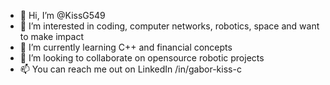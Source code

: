- 👋 Hi, I’m @KissG549
- 👀 I’m interested in coding, computer networks, robotics, space and want to make impact
- 🌱 I’m currently learning C++ and financial concepts
- 💞️ I’m looking to collaborate on opensource robotic projects
- 📫 You can reach me out on LinkedIn /in/gabor-kiss-c

<!---
KissG549/KissG549 is a ✨ special ✨ repository because its `README.md` (this file) appears on your GitHub profile.
You can click the Preview link to take a look at your changes.
--->

